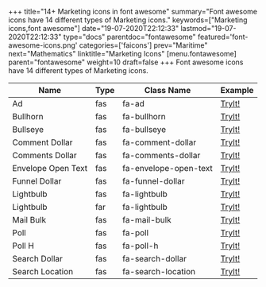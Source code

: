 +++
title="14+ Marketing icons in font awesome"
summary="Font awesome icons have 14 different types of Marketing icons."
keywords=["Marketing icons,font awesome"]
date="19-07-2020T22:12:33"
lastmod="19-07-2020T22:12:33"
type="docs"
parentdoc="fontawesome"
featured='font-awesome-icons.png'
categories=['faicons']
prev="Maritime"
next="Mathematics"
linktitle="Marketing Icons"
[menu.fontawesome]
parent="fontawesome"
weight=10
draft=false
+++
Font awesome icons have 14 different types of Marketing icons.<div class='table-responsive'><table class='table'><thead><tr><th>Name</th><th>Type</th><th>Class Name</th><th>Example</th></tr></thead><tbody><tr><td><i class="fas fa-ad"></i>Ad</td><td>fas</td><td>fa-ad</td><td><a href='https://www.angularjswiki.com/fontawesome/fa-ad/' target='_blank'>TryIt!</a></td></tr><tr><td><i class="fas fa-bullhorn"></i>Bullhorn</td><td>fas</td><td>fa-bullhorn</td><td><a href='https://www.angularjswiki.com/fontawesome/fa-bullhorn/' target='_blank'>TryIt!</a></td></tr><tr><td><i class="fas fa-bullseye"></i>Bullseye</td><td>fas</td><td>fa-bullseye</td><td><a href='https://www.angularjswiki.com/fontawesome/fa-bullseye/' target='_blank'>TryIt!</a></td></tr><tr><td><i class="fas fa-comment-dollar"></i>Comment Dollar</td><td>fas</td><td>fa-comment-dollar</td><td><a href='https://www.angularjswiki.com/fontawesome/fa-comment-dollar/' target='_blank'>TryIt!</a></td></tr><tr><td><i class="fas fa-comments-dollar"></i>Comments Dollar</td><td>fas</td><td>fa-comments-dollar</td><td><a href='https://www.angularjswiki.com/fontawesome/fa-comments-dollar/' target='_blank'>TryIt!</a></td></tr><tr><td><i class="fas fa-envelope-open-text"></i>Envelope Open Text</td><td>fas</td><td>fa-envelope-open-text</td><td><a href='https://www.angularjswiki.com/fontawesome/fa-envelope-open-text/' target='_blank'>TryIt!</a></td></tr><tr><td><i class="fas fa-funnel-dollar"></i>Funnel Dollar</td><td>fas</td><td>fa-funnel-dollar</td><td><a href='https://www.angularjswiki.com/fontawesome/fa-funnel-dollar/' target='_blank'>TryIt!</a></td></tr><tr><td><i class="fas fa-lightbulb"></i>Lightbulb</td><td>fas</td><td>fa-lightbulb</td><td><a href='https://www.angularjswiki.com/fontawesome/fa-lightbulb/' target='_blank'>TryIt!</a></td></tr><tr><td><i class="far fa-lightbulb"></i>Lightbulb</td><td>far</td><td>fa-lightbulb</td><td><a href='https://www.angularjswiki.com/fontawesome/fa-lightbulb/' target='_blank'>TryIt!</a></td></tr><tr><td><i class="fas fa-mail-bulk"></i>Mail Bulk</td><td>fas</td><td>fa-mail-bulk</td><td><a href='https://www.angularjswiki.com/fontawesome/fa-mail-bulk/' target='_blank'>TryIt!</a></td></tr><tr><td><i class="fas fa-poll"></i>Poll</td><td>fas</td><td>fa-poll</td><td><a href='https://www.angularjswiki.com/fontawesome/fa-poll/' target='_blank'>TryIt!</a></td></tr><tr><td><i class="fas fa-poll-h"></i>Poll H</td><td>fas</td><td>fa-poll-h</td><td><a href='https://www.angularjswiki.com/fontawesome/fa-poll-h/' target='_blank'>TryIt!</a></td></tr><tr><td><i class="fas fa-search-dollar"></i>Search Dollar</td><td>fas</td><td>fa-search-dollar</td><td><a href='https://www.angularjswiki.com/fontawesome/fa-search-dollar/' target='_blank'>TryIt!</a></td></tr><tr><td><i class="fas fa-search-location"></i>Search Location</td><td>fas</td><td>fa-search-location</td><td><a href='https://www.angularjswiki.com/fontawesome/fa-search-location/' target='_blank'>TryIt!</a></td></tr></tbody></table></div>
